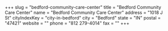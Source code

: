 +++
slug = "bedford-community-care-center"
title = "Bedford Community Care Center"
name = "Bedford Community Care Center"
address = "1018 J St"
cityIndexKey = "city-in-bedford"
city = "Bedford"
state = "IN"
postal = "47421"
website = ""
phone = "812 279-4014"
fax = ""
+++
